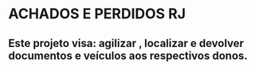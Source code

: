 # ACHADOS E PERDIDOS RJ 

## Este projeto visa: agilizar , localizar e   devolver  documentos e veículos aos respectivos donos.